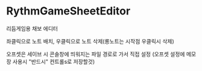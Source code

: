 # RythmGameSheetEditor
 리듬게임용 채보 에디터

좌클릭으로 노트 배치, 우클릭으로 노트 삭제(롱노트는 시작점 우클릭시 삭제)

오프셋은 세이브 시 콘솔창에 띄워지는 파일 경로로 가서 직접 설정
(오프셋 설정에 메모장 사용시 "반드시" 컨트롤s로 저장할것)

